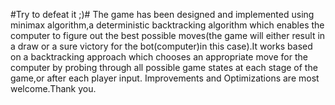 #Try to defeat it ;)#
The game has been designed and implemented using minimax algorithm,a deterministic backtracking algorithm which enables the computer to figure out the best possible moves(the game will either result in a draw or a sure victory for the bot(computer)in this case).It works based on a backtracking approach which chooses an appropriate move for the computer by probing through all possible game states at each stage of the game,or after each player input.
Improvements and Optimizations are most welcome.Thank you.
